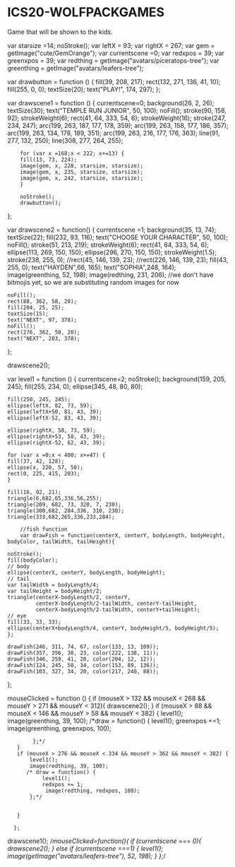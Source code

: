 # ICS20-WOLFPACKGAMES
Game that will be shown to the kids.



var starsize =14;
noStroke();
var leftX = 93;
var rightX = 267;
var gem = getImage("cute/GemOrange");
var currentscene =0;
var redxpos = 39;
var greenxpos = 39;
var redthing = getImage("avatars/piceratops-tree");
var greenthing = getImage("avatars/leafers-tree");

  var drawbutton = function () {
    fill(39, 208, 217);
    rect(132, 271, 136, 41, 10);
    fill(255, 0, 0);
    textSize(20);
    text("PLAY!", 174, 297);
  };
    



var drawscene1 = function () {
    currentscene=0;
    background(26, 2, 26);
    textSize(30);
    text("TEMPLE RUN JUNIOR", 50, 100);
    noFill();
    stroke(90, 158, 92);
    strokeWeight(6);
    rect(41, 64, 333, 54, 6);
    strokeWeight(16);
    stroke(247, 234, 247);
    arc(199, 263, 187, 177, 178, 359);
    arc(199, 263, 158, 177, 186, 357);
    arc(199, 263, 134, 178, 189, 351);
    arc(199, 263, 216, 177, 176, 363);
    line(91, 277, 132, 250);
    line(308, 277, 264, 255);
        
        
        for (var x =168;x < 222; x+=13) {
        fill(13, 73, 224);
        image(gem, x, 228, starsize, starsize);
        image(gem, x, 235, starsize, starsize);
        image(gem, x, 242, starsize, starsize);
        }
        
        noStroke();
        drawbutton();
        
  };
  
  var drawscene2 = function() {
    currentscene =1;
    background(35, 13, 74);
    textSize(22);
    fill(232, 93, 116);
    text("CHOOSE YOUR CHARACTER", 50, 100);
    noFill();
    stroke(51, 213, 219);
    strokeWeight(6);
    rect(41, 64, 333, 54, 6);
    ellipse(113, 269, 150, 150);
    ellipse(296, 270, 150, 150);
    strokeWeight(1.5);
    stroke(238, 255, 0);
    //rect(45, 146, 139, 23);
    //rect(226, 146, 139, 23);
    fill(43, 255, 0);
    text("HAYDEN",66, 165);
    text("SOPHIA",248, 164);
    image(greenthing, 52, 198);
    image(redthing, 231, 206);
    //we don't have bitmojis yet, so we are substituting random images for now
    
    noFill();
    rect(88, 362, 58, 20);
    fill(204, 25, 25);
    textSize(15);
    text("NEXT", 97, 378);
    noFill();
    rect(276, 362, 58, 20);
    text("NEXT", 283, 378);
     
};
  
drawscene2();

var level1 = function () {
    currentscene=2;
    noStroke();
background(159, 205, 245);
fill(255, 234, 0);
ellipse(345, 48, 80, 80);
    
    fill(250, 245, 245);
    ellipse(leftX, 82, 73, 59);
    ellipse(leftX+50, 81, 43, 39);
    ellipse(leftX-52, 83, 43, 39);
    
    ellipse(rightX, 58, 73, 59);
    ellipse(rightX+53, 58, 43, 39);
    ellipse(rightX-52, 62, 43, 39);
    
    for (var x =0;x < 400; x+=47) {
    fill(37, 42, 128);
    ellipse(x, 220, 57, 50);
    rect(0, 225, 415, 203);
    }
    
    fill(16, 92, 21);
    triangle(6,682,65,336,56,255);
    triangle(209, 682, 73, 320, 7, 230);
    triangle(300,682, 284,336, 310, 230);
    triangle(333,682,265,336,233,284);
        
        //fish function
        var drawFish = function(centerX, centerY, bodyLength, bodyHeight, bodyColor, tailWidth, tailHeight){
        
    noStroke();
    fill(bodyColor);
    // body
    ellipse(centerX, centerY, bodyLength, bodyHeight);
    // tail
    var tailWidth = bodyLength/4;
    var tailHeight = bodyHeight/2;
    triangle(centerX-bodyLength/2, centerY,
             centerX-bodyLength/2-tailWidth, centerY-tailHeight,
             centerX-bodyLength/2-tailWidth, centerY+tailHeight);
    // eye
    fill(33, 33, 33);
    ellipse(centerX+bodyLength/4, centerY, bodyHeight/5, bodyHeight/5);
    };
    
    drawFish(246, 311, 74, 67, color(133, 13, 109)); 
    drawFish(357, 356, 38, 23, color(222, 138, 11));
    drawFish(346, 259, 41, 20, color(204, 12, 12));
    drawFish(124, 245, 50, 34, color(153, 89, 136));
    drawFish(103, 327, 34, 20, color(217, 240, 88));
    
};


 mouseClicked = function () {
      if (mouseX > 132 && mouseX < 268 && mouseY > 271 && mouseY < 312){
          drawscene2();
      }
      if (mouseX > 88 && mouseX < 146 && mouseY > 58 && mouseY < 382) {
            level1();
            image(greenthing, 39, 100);
            /*draw = function() {
                level1();
                greenxpos +=1;
                image(greenthing, greenxpos, 100);
                
            };*/
       }
       if (mouseX > 276 && mouseX < 334 && mouseY > 362 && mouseY < 382) {
           level1();
           image(redthing, 39, 100);
          /* draw = function() {
               level1();
               redxpos += 1;
                image(redthing, redxpos, 100);
           };*/
           
           
       }
 
      }; 
 

 
drawscene1();
/*mouseClicked=function(){
    if (currentscene === 0){
        drawscene2();
    } else if (currentscene ===1) {
          level1();
          image(getImage("avatars/leafers-tree"), 52, 198);
    }
};*/
